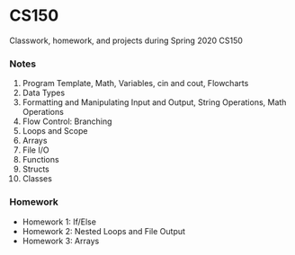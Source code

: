 # CS150
Classwork, homework, and projects during Spring 2020 CS150

### Notes
1. Program Template, Math, Variables, cin and cout, Flowcharts
2. Data Types
3. Formatting and Manipulating Input and Output, String Operations, Math Operations
4. Flow Control: Branching
5. Loops and Scope
6. Arrays
7. File I/O
8. Functions
9. Structs
10. Classes 

### Homework
* Homework 1: If/Else
* Homework 2: Nested Loops and File Output
* Homework 3: Arrays

